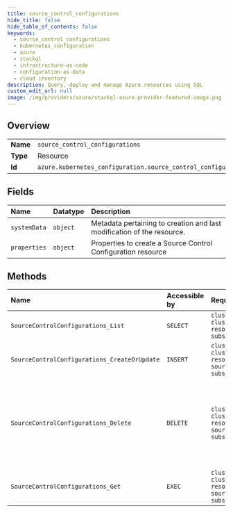 ```yaml
---
title: source_control_configurations
hide_title: false
hide_table_of_contents: false
keywords:
  - source_control_configurations
  - kubernetes_configuration
  - azure    
  - stackql
  - infrastructure-as-code
  - configuration-as-data
  - cloud inventory
description: Query, deploy and manage Azure resources using SQL
custom_edit_url: null
image: /img/providers/azure/stackql-azure-provider-featured-image.png
---
```

  
    

## Overview
<table><tbody>
<tr><td><b>Name</b></td><td><code>source_control_configurations</code></td></tr>
<tr><td><b>Type</b></td><td>Resource</td></tr>
<tr><td><b>Id</b></td><td><code>azure.kubernetes_configuration.source_control_configurations</code></td></tr>
</tbody></table>

## Fields
| Name | Datatype | Description |
|:-----|:---------|:------------|
| `systemData` | `object` | Metadata pertaining to creation and last modification of the resource. |
| `properties` | `object` | Properties to create a Source Control Configuration resource |
## Methods
| Name | Accessible by | Required Params | Description |
|:-----|:--------------|:----------------|:------------|
| `SourceControlConfigurations_List` | `SELECT` | `clusterName, clusterResourceName, clusterRp, resourceGroupName, subscriptionId` | List all Source Control Configurations. |
| `SourceControlConfigurations_CreateOrUpdate` | `INSERT` | `clusterName, clusterResourceName, clusterRp, resourceGroupName, sourceControlConfigurationName, subscriptionId` | Create a new Kubernetes Source Control Configuration. |
| `SourceControlConfigurations_Delete` | `DELETE` | `clusterName, clusterResourceName, clusterRp, resourceGroupName, sourceControlConfigurationName, subscriptionId` | This will delete the YAML file used to set up the Source control configuration, thus stopping future sync from the source repo. |
| `SourceControlConfigurations_Get` | `EXEC` | `clusterName, clusterResourceName, clusterRp, resourceGroupName, sourceControlConfigurationName, subscriptionId` | Gets details of the Source Control Configuration. |
